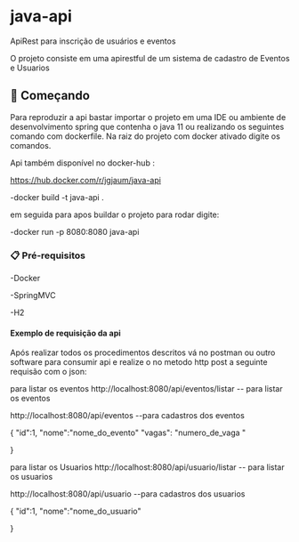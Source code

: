 # java-api
ApiRest para inscrição de usuários e eventos 


O projeto consiste em uma apirestful de um sistema de cadastro de Eventos e Usuarios 

## 🚀 Começando

Para reproduzir a api bastar importar o projeto em uma IDE ou ambiente de desenvolvimento spring que contenha o java 11 ou realizando os seguintes comando com dockerfile. 
Na raiz do projeto com docker ativado digite os comandos. 

Api também disponível no docker-hub : 

https://hub.docker.com/r/jgjaum/java-api

-docker build -t java-api . 

em seguida para apos buildar o projeto para rodar digite: 

-docker run -p 8080:8080 java-api 

### 📋 Pré-requisitos

-Docker

-SpringMVC

-H2
  

#### Exemplo de requisição da api 

Após realizar todos os procedimentos descritos vá no postman ou outro software para consumir api e realize o no metodo http post  a seguinte requisão com o json:

para listar os eventos 
http://localhost:8080/api/eventos/listar  -- para listar os eventos 

http://localhost:8080/api/eventos --para cadastros dos eventos 
       
 
 {
    "id":1,
    "nome":"nome_do_evento"
    "vagas": "numero_de_vaga "
    

}

para listar os Usuarios
http://localhost:8080/api/usuario/listar  -- para listar os usuarios

http://localhost:8080/api/usuario --para cadastros dos usuarios
    
 
   {
    "id":1,
    "nome":"nome_do_usuario" 

}





